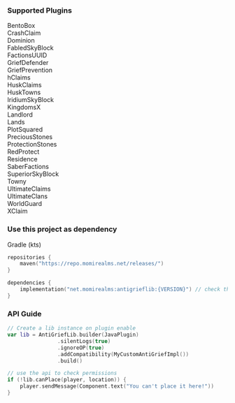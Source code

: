 ### Supported Plugins
BentoBox \
CrashClaim \
Dominion \
FabledSkyBlock \
FactionsUUID \
GriefDefender \
GriefPrevention \
hClaims\
HuskClaims \
HuskTowns \
IridiumSkyBlock \
KingdomsX \
Landlord \
Lands \
PlotSquared \
PreciousStones \
ProtectionStones \
RedProtect \
Residence \
SaberFactions \
SuperiorSkyBlock \
Towny \
UltimateClaims \
UltimateClans \
WorldGuard \
XClaim

### Use this project as dependency
Gradle (kts)
```kotlin
repositories {
    maven("https://repo.momirealms.net/releases/")
}
```
```kotlin
dependencies {
    implementation("net.momirealms:antigrieflib:{VERSION}") // check the version in gradle.properties
}
```

### API Guide
```kotlin
// Create a lib instance on plugin enable
var lib = AntiGriefLib.builder(JavaPlugin)
                .silentLogs(true)
                .ignoreOP(true)
                .addCompatibility(MyCustomAntiGriefImpl())
                .build()

// use the api to check permissions
if (!lib.canPlace(player, location)) {
    player.sendMessage(Component.text("You can't place it here!"))
}
```